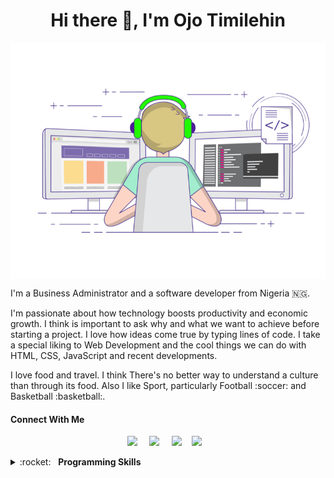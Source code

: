 <h1 align='center'> Hi there 👋, I'm Ojo Timilehin </h1>
<img align="center" alt="GIF" src="https://raw.githubusercontent.com/devSouvik/devSouvik/master/gif3.gif" width="700"/>
<p>
  I'm a Business Administrator and a software developer from Nigeria 🇳🇬.
</p>
<p>
  I'm passionate about how technology boosts productivity and economic growth. 
  I think is important to ask why and what we want to achieve before starting a project.
  I love how ideas come true by typing lines of code. I take a special liking to Web Development and the cool things we can do with HTML, CSS, JavaScript and recent developments.    
</p>
<p>
  I love food and travel. I think There's no better way to understand a culture than through its food. Also I like Sport, particularly Football :soccer: and Basketball :basketball:.
</p>

<h4>Connect With Me</h4>
<p align='center'>
  <a href="https://twitter.com/TimexBadest"><img src="https://img.shields.io/badge/twitter-%231DA1F2.svg?&style=for-the-badge&logo=twitter&logoColor=white" /></a>&nbsp;&nbsp;&nbsp;&nbsp;
  <a href="https://www.linkedin.com/in/timex19/"><img src="https://img.shields.io/badge/linkedin-%230077B5.svg?&style=for-the-badge&logo=linkedin&logoColor=white" /></a>&nbsp;&nbsp;&nbsp;&nbsp;
  <a href="https://medium.com/@Timex_19"><img src="https://img.shields.io/badge/medium-%2312100E.svg?&style=for-the-badge&logo=medium&logoColor=white" /></a>&nbsp;&nbsp;&nbsp;
  <a href="https://instagram.com/Timex_Badest"> <img src="https://img.shields.io/badge/instagram-%23833AB4.svg?&style=for-the-badge&logo=instagram&logoColor=white" /></a>&nbsp;&nbsp;&nbsp;
</p>

<details>
<summary>:rocket:&nbsp;&nbsp;&nbsp;<b>Programming Skills</b></summary>

<h5>Programming Languages</h5>
<p>
  <img alt="HTML5" src="https://img.shields.io/badge/html5%20-%23E34F26.svg?&style=for-the-badge&logo=html5&logoColor=white"/>
  <img alt="CSS3" src="https://img.shields.io/badge/css3%20-%231572B6.svg?&style=for-the-badge&logo=css3&logoColor=white"/>
  <img alt="JavaScript" src="https://img.shields.io/badge/javascript%20-%23323330.svg?&style=for-the-badge&logo=javascript&logoColor=%23F7DF1E"/>
  <img alt="Python" src="https://img.shields.io/badge/python%20-%2314354C.svg?&style=for-the-badge&logo=python&logoColor=white"/>
  <img alt="C" src="https://img.shields.io/badge/c%20-%2300599C.svg?&style=for-the-badge&logo=c&logoColor=white"/>
</p>
<h5>Frameworks</h5>
  <p>
    <img alt="ReactJs" src="https://img.shields.io/badge/React%20-%2300599C.svg?&style=for-the-badge&logo=react&logoColor=white"/>
    <img alt="NodeJs" src="https://img.shields.io/badge/node%20-%745DF67D.svg?&style=for-the-badge&logo=node.js&logoColor=white"/>
  </p>
<h5> Databases</h5>
  <img alt="MySQL" src="https://img.shields.io/badge/mysql-%2300f.svg?&style=for-the-badge&logo=mysql&logoColor=white"/>
  <img alt="MongoDB" src="https://img.shields.io/badge/mongodb-%745DF67D.svg?&style=for-the-badge&logo=mongodb&logoColor=white"/>
</p>
<h5> Hosting</h5>
<p>
  <img alt="Netlify" src="https://img.shields.io/badge/netlify%20-%23039BE5.svg?&style=for-the-badge&logo=netlify"/>
  <img alt="Vercel" src="https://img.shields.io/badge/vercel%20-%23323330.svg?&style=for-the-badge&logo=vercel"/>
  <img alt="Heroku" src="https://img.shields.io/badge/heroku%20-%23430098.svg?&style=for-the-badge&logo=heroku&logoColor=white"/>
</p>
<h5>Version Control</h5>
<p>
  <img alt="Git" src="https://img.shields.io/badge/git%20-%23F05033.svg?&style=for-the-badge&logo=git&logoColor=white"/>
  <img alt="GitHub" src="https://img.shields.io/badge/github%20-%23121011.svg?&style=for-the-badge&logo=github&logoColor=white"/>
</p>
<details>
  
  <summary>:wrench:&nbsp;&nbsp;&nbsp;<b>Github Stats</b></summary>
  <br/>
  <p align='center'>
    <a href="#"><img src="https://github-readme-stats.vercel.app/api?username=Timex19&show_icons=true&count_private=true&theme=dark" width="355"></a>
    <a href="#"><img src="https://github-readme-stats.vercel.app/api/top-langs/?username=Timex19&layout=compact&theme=dark&hide=jupyter%20notebook" width="350"></a>
   </p>  
</details>

